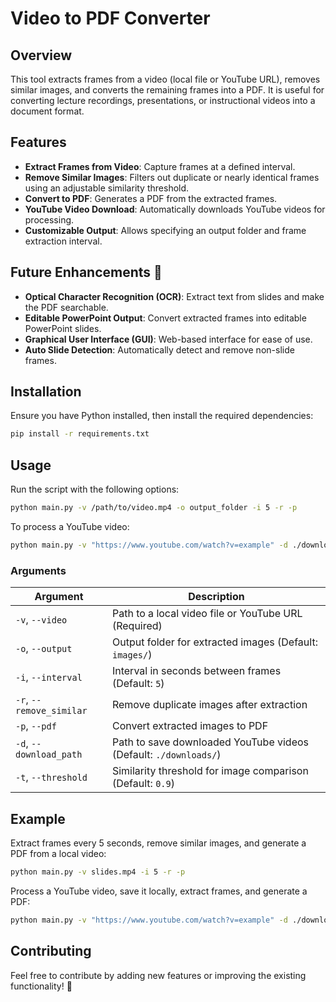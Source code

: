 # Video to PDF Converter

## Overview
This tool extracts frames from a video (local file or YouTube URL), removes similar images, and converts the remaining frames into a PDF. It is useful for converting lecture recordings, presentations, or instructional videos into a document format.

## Features
- **Extract Frames from Video**: Capture frames at a defined interval.
- **Remove Similar Images**: Filters out duplicate or nearly identical frames using an adjustable similarity threshold.
- **Convert to PDF**: Generates a PDF from the extracted frames.
- **YouTube Video Download**: Automatically downloads YouTube videos for processing.
- **Customizable Output**: Allows specifying an output folder and frame extraction interval.

## Future Enhancements 🚀
- **Optical Character Recognition (OCR)**: Extract text from slides and make the PDF searchable.
- **Editable PowerPoint Output**: Convert extracted frames into editable PowerPoint slides.
- **Graphical User Interface (GUI)**: Web-based interface for ease of use.
- **Auto Slide Detection**: Automatically detect and remove non-slide frames.

## Installation

Ensure you have Python installed, then install the required dependencies:
```sh
pip install -r requirements.txt
```

## Usage
Run the script with the following options:
```sh
python main.py -v /path/to/video.mp4 -o output_folder -i 5 -r -p
```

To process a YouTube video:
```sh
python main.py -v "https://www.youtube.com/watch?v=example" -d ./downloads -o output_folder -i 5 -r -p
```

### Arguments
| Argument | Description |
|----------|-------------|
| `-v`, `--video` | Path to a local video file or YouTube URL (Required) |
| `-o`, `--output` | Output folder for extracted images (Default: `images/`) |
| `-i`, `--interval` | Interval in seconds between frames (Default: `5`) |
| `-r`, `--remove_similar` | Remove duplicate images after extraction |
| `-p`, `--pdf` | Convert extracted images to PDF |
| `-d`, `--download_path` | Path to save downloaded YouTube videos (Default: `./downloads/`) |
| `-t`, `--threshold` | Similarity threshold for image comparison (Default: `0.9`) |

## Example
Extract frames every 5 seconds, remove similar images, and generate a PDF from a local video:
```sh
python main.py -v slides.mp4 -i 5 -r -p
```

Process a YouTube video, save it locally, extract frames, and generate a PDF:
```sh
python main.py -v "https://www.youtube.com/watch?v=example" -d ./downloads -o output_folder -i 5 -r -p
```

## Contributing
Feel free to contribute by adding new features or improving the existing functionality! 🚀

